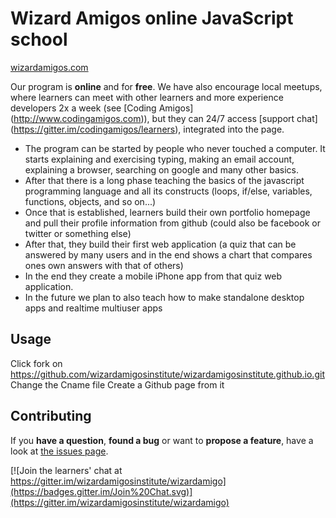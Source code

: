 # Wizard Amigos online JavaScript school
[wizardamigos.com](http://wizardamigos.com/)

Our program is **online** and for **free**. We have also encourage local meetups, where learners can meet with other learners and more experience developers 2x a week (see [Coding Amigos] (http://www.codingamigos.com)), but they can 24/7 access [support chat] (https://gitter.im/codingamigos/learners), integrated into the page.

* The program can be started by people who never touched a computer. It starts explaining and exercising typing, making an email account, explaining a browser, searching on google and many other basics.
* After that there is a long phase teaching the basics of the javascript programming language and all its constructs (loops, if/else, variables, functions, objects, and so on...)
* Once that is established, learners build their own portfolio homepage and pull their profile information from github (could also be facebook or twitter or something else)
* After that, they build their first web application (a quiz that can be answered by many users and in the end shows a chart that compares ones own answers with that of others)
* In the end they create a mobile iPhone app from that quiz web application.
* In the future we plan to also teach how to make standalone desktop apps and realtime multiuser apps


## Usage

Click fork on https://github.com/wizardamigosinstitute/wizardamigosinstitute.github.io.git
Change the Cname file 
Create a Github page from it


## Contributing

If you **have a question**, **found a bug** or want to **propose a feature**, have a look at [the issues page](https://github.com/wizardamigosinstitute/wizardamigosinstitute.github.io/issues).

[![Join the learners' chat at https://gitter.im/wizardamigosinstitute/wizardamigo](https://badges.gitter.im/Join%20Chat.svg)](https://gitter.im/wizardamigosinstitute/wizardamigo)
